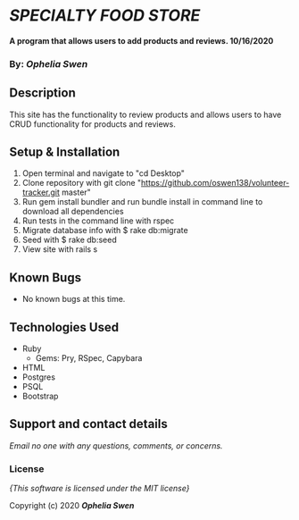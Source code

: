 # _SPECIALTY FOOD STORE_

#### A program that allows users to add products and reviews. 10/16/2020

### By: _**Ophelia Swen**_

## Description

This site has the functionality to review products and allows users to have CRUD functionality for products and reviews. 

## Setup & Installation

1. Open terminal and navigate to "cd Desktop"
2. Clone repository with git clone "https://github.com/oswen138/volunteer-tracker.git master"
3. Run gem install bundler and run bundle install in command line to download all dependencies
4. Run tests in the command line with rspec
5. Migrate database info with $ rake db:migrate
6. Seed with $ rake db:seed
7. View site with rails s

## Known Bugs
* No known bugs at this time.

## Technologies Used
* Ruby
  * Gems: Pry, RSpec, Capybara
* HTML
* Postgres 
* PSQL
* Bootstrap

## Support and contact details

_Email no one with any questions, comments, or concerns._

### License

*{This software is licensed under the MIT license}*

Copyright (c) 2020 **_Ophelia Swen_**